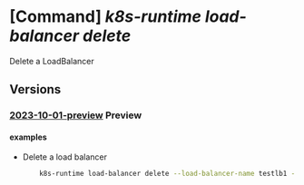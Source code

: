 # [Command] _k8s-runtime load-balancer delete_

Delete a LoadBalancer

## Versions

### [2023-10-01-preview](/Resources/mgmt-plane/L3tyZXNvdXJjZXVyaX0vcHJvdmlkZXJzL21pY3Jvc29mdC5rdWJlcm5ldGVzcnVudGltZS9sb2FkYmFsYW5jZXJzL3t9/2023-10-01-preview.xml) **Preview**

<!-- mgmt-plane /{resourceuri}/providers/microsoft.kubernetesruntime/loadbalancers/{} 2023-10-01-preview -->

#### examples

- Delete a load balancer
    ```bash
        k8s-runtime load-balancer delete --load-balancer-name testlb1 --resource-uri subscriptions/00000000-1111-2222-3333-444444444444/resourceGroups/example/providers/Microsoft.Kubernetes/connectedClusters/cluster1
    ```
